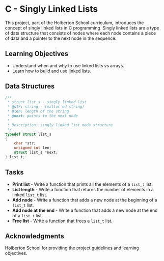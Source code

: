 # C - Singly Linked Lists

This project, part of the Holberton School curriculum, introduces the concept of singly linked lists in C programming. Singly linked lists are a type of data structure that consists of nodes where each node contains a piece of data and a pointer to the next node in the sequence.

## Learning Objectives

- Understand when and why to use linked lists vs arrays.
- Learn how to build and use linked lists.


## Data Structures

```c
/**
 * struct list_s - singly linked list
 * @str: string - (malloc'ed string)
 * @len: length of the string
 * @next: points to the next node
 *
 * Description: singly linked list node structure
 */
typedef struct list_s
{
    char *str;
    unsigned int len;
    struct list_s *next;
} list_t;
```

## Tasks

- **Print list** - Write a function that prints all the elements of a `list_t` list.
- **List length** - Write a function that returns the number of elements in a linked `list_t` list.
- **Add node** - Write a function that adds a new node at the beginning of a `list_t` list.
- **Add node at the end** - Write a function that adds a new node at the end of a `list_t` list.
- **Free list** - Write a function that frees a `list_t` list.


## Acknowledgments

Holberton School for providing the project guidelines and learning objectives.




